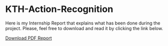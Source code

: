 # KTH-Action-Recognition

Here is my Internship Report that explains what has been done during the project. Please, feel free to download and read it by clicking the link below.

[Download PDF Report](docs/M1_medengessia_internship_report.pdf)
